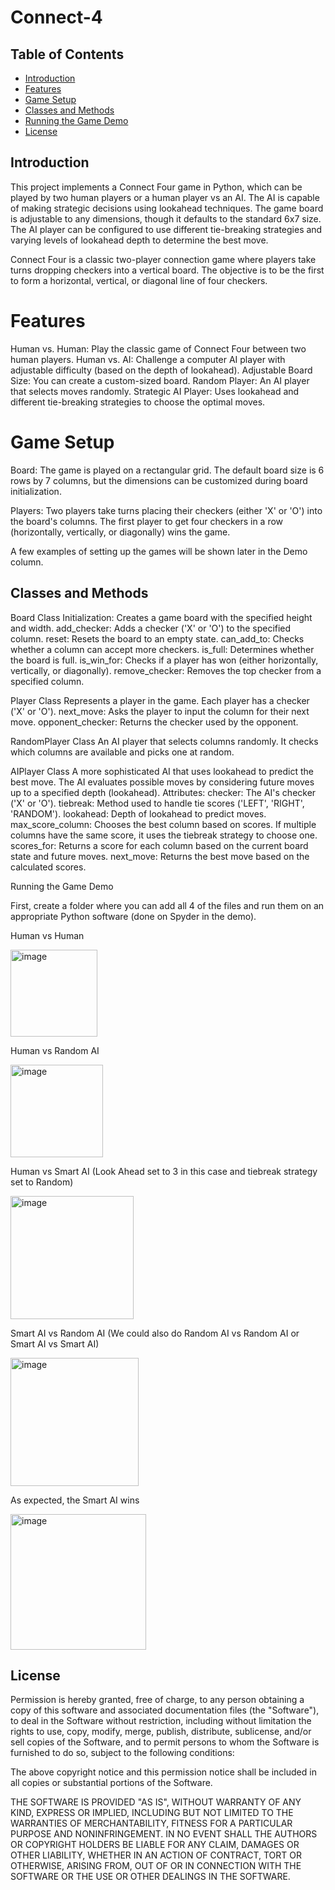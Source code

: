 # Connect-4

## Table of Contents
- [Introduction](#introduction)
- [Features](#features)
- [Game Setup](#game-setup)
- [Classes and Methods](#classes-and-methods)
- [Running the Game Demo](#running-the-game-demo)
- [License](#license)

## Introduction
This project implements a Connect Four game in Python, which can be played by two human players or a human player vs an AI. The AI is capable of making strategic decisions using lookahead techniques. The game board is adjustable to any dimensions, though it defaults to the standard 6x7 size. The AI player can be configured to use different tie-breaking strategies and varying levels of lookahead depth to determine the best move.

Connect Four is a classic two-player connection game where players take turns dropping checkers into a vertical board. The objective is to be the first to form a horizontal, vertical, or diagonal line of four checkers.

# Features
Human vs. Human: Play the classic game of Connect Four between two human players.
Human vs. AI: Challenge a computer AI player with adjustable difficulty (based on the depth of lookahead).
Adjustable Board Size: You can create a custom-sized board.
Random Player: An AI player that selects moves randomly.
Strategic AI Player: Uses lookahead and different tie-breaking strategies to choose the optimal moves.

# Game Setup
Board: The game is played on a rectangular grid. The default board size is 6 rows by 7 columns, but the dimensions can be customized during board initialization.

Players: Two players take turns placing their checkers (either 'X' or 'O') into the board's columns. The first player to get four checkers in a row (horizontally, vertically, or diagonally) wins the game.

A few examples of setting up the games will be shown later in the Demo column.

## Classes and Methods

Board Class
Initialization: Creates a game board with the specified height and width.
add_checker: Adds a checker ('X' or 'O') to the specified column.
reset: Resets the board to an empty state.
can_add_to: Checks whether a column can accept more checkers.
is_full: Determines whether the board is full.
is_win_for: Checks if a player has won (either horizontally, vertically, or diagonally).
remove_checker: Removes the top checker from a specified column.

Player Class
Represents a player in the game. Each player has a checker ('X' or 'O').
next_move: Asks the player to input the column for their next move.
opponent_checker: Returns the checker used by the opponent.

RandomPlayer Class
An AI player that selects columns randomly. It checks which columns are available and picks one at random.

AIPlayer Class
A more sophisticated AI that uses lookahead to predict the best move. The AI evaluates possible moves by considering future moves up to a specified depth (lookahead).
Attributes:
checker: The AI's checker ('X' or 'O').
tiebreak: Method used to handle tie scores ('LEFT', 'RIGHT', 'RANDOM').
lookahead: Depth of lookahead to predict moves.
max_score_column: Chooses the best column based on scores. If multiple columns have the same score, it uses the tiebreak strategy to choose one.
scores_for: Returns a score for each column based on the current board state and future moves.
next_move: Returns the best move based on the calculated scores.

Running the Game Demo

First, create a folder where you can add all 4 of the files and run them on an appropriate Python software (done on Spyder in the demo).

Human vs Human

<img width="139" alt="image" src="https://github.com/user-attachments/assets/8c09555d-483d-431f-9e78-6925f37ce071">

Human vs Random AI

<img width="148" alt="image" src="https://github.com/user-attachments/assets/cc44c26c-2678-4662-b172-70dad9c16576">

Human vs Smart AI (Look Ahead set to 3 in this case and tiebreak strategy set to Random)

<img width="197" alt="image" src="https://github.com/user-attachments/assets/12933f6a-ee02-423d-9b10-af9cd497d137">

Smart AI vs Random AI (We could also do Random AI vs Random AI or Smart AI vs Smart AI)

<img width="205" alt="image" src="https://github.com/user-attachments/assets/2b9f7a06-7716-4a9d-8ccd-8999bff6eb6e">

As expected, the Smart AI wins

<img width="217" alt="image" src="https://github.com/user-attachments/assets/d0802bff-3667-41fa-b923-c581425edf7f">

## License

Permission is hereby granted, free of charge, to any person obtaining a copy
of this software and associated documentation files (the "Software"), to deal
in the Software without restriction, including without limitation the rights
to use, copy, modify, merge, publish, distribute, sublicense, and/or sell
copies of the Software, and to permit persons to whom the Software is
furnished to do so, subject to the following conditions:

The above copyright notice and this permission notice shall be included in all
copies or substantial portions of the Software.

THE SOFTWARE IS PROVIDED "AS IS", WITHOUT WARRANTY OF ANY KIND, EXPRESS OR
IMPLIED, INCLUDING BUT NOT LIMITED TO THE WARRANTIES OF MERCHANTABILITY,
FITNESS FOR A PARTICULAR PURPOSE AND NONINFRINGEMENT. IN NO EVENT SHALL THE
AUTHORS OR COPYRIGHT HOLDERS BE LIABLE FOR ANY CLAIM, DAMAGES OR OTHER
LIABILITY, WHETHER IN AN ACTION OF CONTRACT, TORT OR OTHERWISE, ARISING FROM,
OUT OF OR IN CONNECTION WITH THE SOFTWARE OR THE USE OR OTHER DEALINGS IN THE
SOFTWARE.
